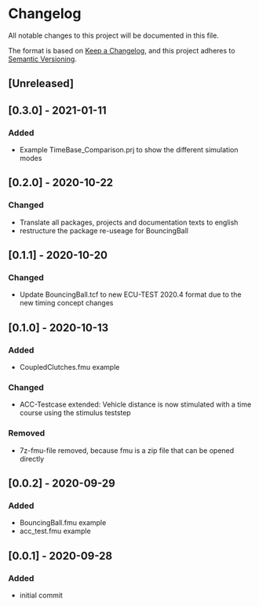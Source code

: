 # Changelog
All notable changes to this project will be documented in this file.

The format is based on [Keep a Changelog](https://keepachangelog.com/en/1.0.0/),
and this project adheres to [Semantic Versioning](https://semver.org/spec/v2.0.0.html).

## [Unreleased]
## [0.3.0] - 2021-01-11
### Added
- Example TimeBase_Comparison.prj to show the different simulation modes

## [0.2.0] - 2020-10-22
### Changed
- Translate all packages, projects and documentation texts to english
- restructure the package re-useage for BouncingBall

## [0.1.1] - 2020-10-20
### Changed
- Update BouncingBall.tcf to new ECU-TEST 2020.4 format due to the new timing concept changes 

## [0.1.0] - 2020-10-13
### Added
- CoupledClutches.fmu example

### Changed
- ACC-Testcase extended: Vehicle distance is now stimulated with a time course using the stimulus teststep

### Removed
- 7z-fmu-file removed, because fmu is a zip file that can be opened directly 

## [0.0.2] - 2020-09-29
### Added
- BouncingBall.fmu example
- acc_test.fmu example


## [0.0.1] - 2020-09-28
### Added
- initial commit
